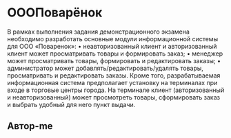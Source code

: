 
# ОООПоварёнок

В рамках выполнения задания демонстрационного экзамена необходимо разработать основные модули информационной системы для ООО «Поваренок»:
•	неавторизованный клиент и авторизованный клиент может просматривать товары и формировать заказ;
•	менеджер может просматривать товары, формировать и редактировать заказы;
•	администратор может добавлять/редактировать/удалять товары, просматривать и редактировать заказы. 
Кроме того, разрабатываемая информационная система предполагает установку на терминалах при входе в торговые центры города. На терминале клиент (авторизованный и неавторизованный) может просмотреть товары, сформировать заказ и выбрать удобный для него пункт выдачи. 



## Автор-me
